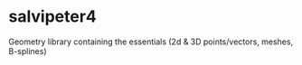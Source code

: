 # salvipeter4
Geometry library containing the essentials (2d &amp; 3D points/vectors, meshes, B-splines)
